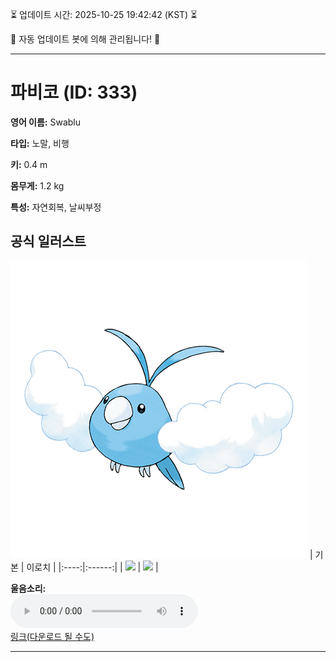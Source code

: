 
⏳ 업데이트 시간: 2025-10-25 19:42:42 (KST) ⏳

🤖 자동 업데이트 봇에 의해 관리됩니다! 🤖

---

# 파비코 (ID: 333)
**영어 이름:** Swablu

**타입:** 노말, 비행

**키:** 0.4 m

**몸무게:** 1.2 kg

**특성:** 자연회복, 날씨부정

## 공식 일러스트
![](https://raw.githubusercontent.com/PokeAPI/sprites/master/sprites/pokemon/other/official-artwork/333.png)
| 기본 | 이로치 |
|:----:|:------:|
| <img src="http://play.pokemonshowdown.com/sprites/ani/swablu.gif" width="200"> | <img src="http://play.pokemonshowdown.com/sprites/ani-shiny/swablu.gif" width="200"> |

**울음소리:**<br><audio controls src="https://raw.githubusercontent.com/PokeAPI/cries/main/cries/pokemon/latest/333.ogg"></audio><br> [링크(다운로드 될 수도)](https://raw.githubusercontent.com/PokeAPI/cries/main/cries/pokemon/latest/333.ogg)


---
